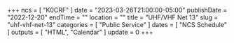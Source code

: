 +++
ncs = [ "K0CRF" ]
date = "2023-03-26T21:00:00-05:00"
publishDate = "2022-12-20"
endTime = ""
location = ""
title = "UHF/VHF Net 13"
slug = "uhf-vhf-net-13"
categories = [ "Public Service" ]
dates = [ "NCS Schedule" ]
outputs = [ "HTML", "Calendar" ]
update = 0
+++
